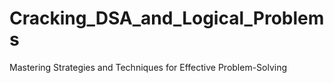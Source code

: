 # Cracking_DSA_and_Logical_Problems
Mastering Strategies and Techniques for Effective Problem-Solving
